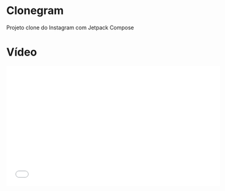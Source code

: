 # Clonegram
Projeto clone do Instagram com Jetpack Compose

# Vídeo
<iframe width="560" height="315" src="[https://www.youtube.com/embed/SEbRbP0w9C](https://drive.google.com/file/d/1lCUXP1Qfe0pJ3YSKrQjJyBFnA1Vabfzy/view?usp=drive_link)https://drive.google.com/file/d/1lCUXP1Qfe0pJ3YSKrQjJyBFnA1Vabfzy/view?usp=drive_link0" frameborder="0" allowfullscreen></iframe>

